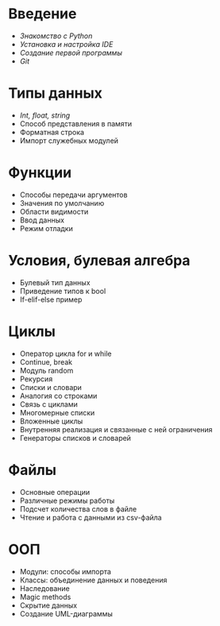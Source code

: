 # Введение
- _Знакомство c Python_
- _Установка и настройка IDE_
- _Создание первой программы_
- _Git_

# Типы данных
- _Int, float, string_
- Способ представления в памяти
- Форматная строка
- Импорт служебных модулей

# Функции
- Способы передачи аргументов
- Значения по умолчанию
- Области видимости
- Ввод данных
- Режим отладки

# Условия, булевая алгебра
- Булевый тип данных
- Приведение типов к bool
- If-elif-else пример

# Циклы
- Оператор цикла for и while
- Continue, break
- Модуль random
- Рекурсия
- Списки и словари
- Аналогия со строками
- Связь с циклами
- Многомерные списки
- Вложенные циклы
- Внутренняя реализация и связанные с ней ограничения
- Генераторы списков и словарей

# Файлы
- Основные операции
- Различные режимы работы
- Подсчет количества слов в файле
- Чтение и работа с данными из csv-файла

# ООП
- Модули: способы импорта
- Классы: объединение данных и поведения
- Наследование
- Magic methods
- Скрытие данных
- Создание UML-диаграммы